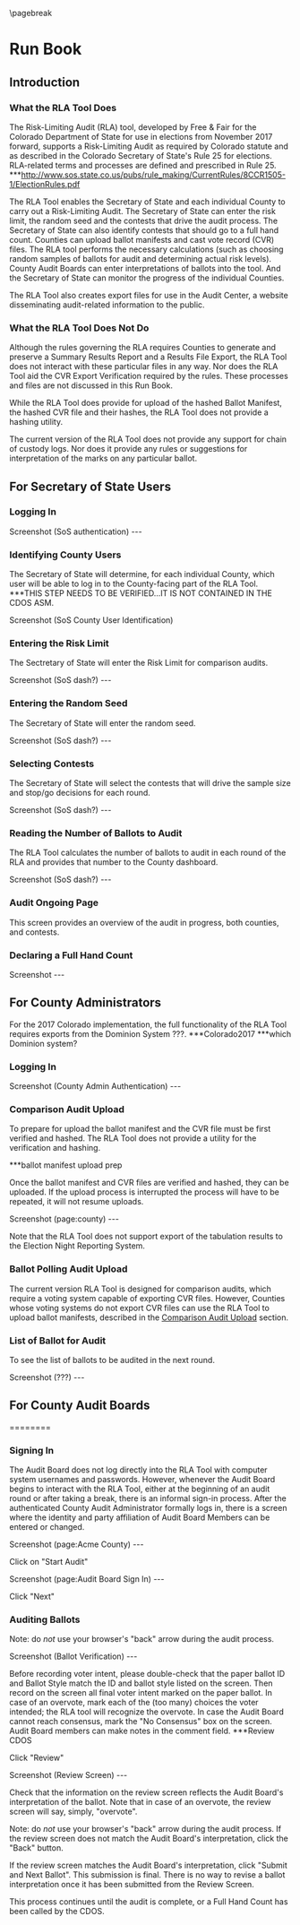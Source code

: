 \pagebreak

# Run Book 

## Introduction

### What the RLA Tool Does

The Risk-Limiting Audit (RLA) tool, developed by Free & Fair 
for the Colorado Department of
State for use in elections from November 2017 forward, supports a 
Risk-Limiting Audit as required by Colorado statute and 
as described in the Colorado Secretary of State's Rule 25 for
elections. RLA-related terms and processes are defined and prescribed in Rule 25.
***http://www.sos.state.co.us/pubs/rule_making/CurrentRules/8CCR1505-1/ElectionRules.pdf

The RLA Tool enables the Secretary of State and each individual 
County to carry out a Risk-Limiting Audit. The Secretary of State can
enter the risk limit, the random seed and the contests that drive
the audit process. The Secretary of State can also identify 
contests that should go to a full hand count. Counties can upload
ballot manifests and cast vote record (CVR) files. The
RLA tool performs the necessary calculations (such as 
choosing random samples of ballots for audit and determining 
actual risk levels). County Audit Boards can 
enter interpretations of ballots into the tool. And the Secretary of
State can monitor the progress of the individual Counties.

The RLA Tool also creates export files for use in the Audit
Center, a website disseminating audit-related information
to the public.
 
### What the RLA Tool Does Not Do

Although the rules governing the RLA requires Counties to 
generate and preserve a Summary Results Report and a Results File Export, the 
RLA Tool does not interact with these particular files in any way. 
Nor does the RLA Tool aid the CVR Export Verification required by the 
rules. These processes and files are not discussed in this Run Book.

While the RLA Tool does provide for upload of the 
hashed Ballot Manifest, the hashed CVR file and their hashes, 
the RLA Tool does not provide a hashing utility.

The current version of the RLA Tool does not provide any support
for chain of custody logs. Nor does it provide any rules 
or suggestions for interpretation of the marks on any particular ballot. 

## For Secretary of State Users

### Logging In

Screenshot (SoS authentication) ---

### Identifying County Users

The Secretary of State will determine, for each individual
County, which user will be able to log in to the County-facing
part of the RLA Tool. ***THIS STEP NEEDS TO BE VERIFIED...IT
IS NOT CONTAINED IN THE CDOS ASM.

Screenshot (SoS County User Identification)

### Entering the Risk Limit

The Sectretary of State will enter the Risk Limit for comparison audits.

Screenshot (SoS dash?) --- 

### Entering the Random Seed

The Secretary of State will enter the random seed.

Screenshot (SoS dash?) ---

### Selecting Contests

The Secretary of State will select the contests that will
drive the sample size and stop/go decisions for each round.

Screenshot (SoS dash?) ---

### Reading the Number of Ballots to Audit

The RLA Tool calculates the number of ballots to audit in each
round of the RLA and provides that number to the County dashboard.

Screenshot (SoS dash?) ---

### Audit Ongoing Page

This screen provides an overview of the audit in progress, both
counties, and contests.

### Declaring a Full Hand Count

Screenshot ---

## For County Administrators

For the 2017 Colorado implementation, the full functionality of the RLA Tool
requires exports from the Dominion System ???. ***Colorado2017 ***which Dominion system?

### Logging In

Screenshot (County Admin Authentication) ---

### <a name="comparison-audit-upload"></a>Comparison Audit Upload

To prepare for upload the ballot manifest and the CVR file must be
first verified and hashed. The RLA Tool does not provide a utility for the 
verification and hashing.

***ballot manifest upload prep

Once the ballot manifest and CVR files are verified and hashed, 
they can be uploaded. If the upload process is interrupted the
process will have to be repeated, it will not resume uploads.

Screenshot (page:county) ---

Note that the RLA Tool does not support export of the
tabulation results to the Election Night Reporting System. 

### Ballot Polling Audit Upload

The current version RLA Tool is designed for comparison audits, which require a voting
system capable of exporting CVR files. However, Counties whose voting systems do not
export CVR files can use the RLA Tool to upload ballot manifests, described
in the [Comparison Audit Upload](#comparison-audit-upload) 
section.

### List of Ballot for Audit

To see the list of ballots to be audited in the next round.

Screenshot (???) ---

## For County Audit Boards

========

### Signing In

The Audit Board does not log directly into the RLA Tool with
computer system usernames and passwords. However, whenever 
the Audit Board begins to interact with the RLA Tool, either 
at the beginning of an audit round or after taking a break, 
there is an informal sign-in process. After the authenticated County Audit 
Administrator formally logs in, there is a screen where the identity and 
party affiliation of Audit Board Members can be entered or changed.

Screenshot (page:Acme County) ---

Click on "Start Audit"

Screenshot (page:Audit Board Sign In) ---

Click "Next"

### Auditing Ballots

Note: do *not* use your browser's "back" arrow during the audit process.

Screenshot (Ballot Verification) ---

Before recording voter intent, please double-check that the paper ballot
ID and Ballot Style match the ID and ballot style listed on the screen.
Then record on the screen all final voter intent marked on the paper ballot.
In case of an overvote, mark each of the (too many) choices the voter 
intended; the RLA tool will recognize the overvote. In case the Audit 
Board cannot reach consensus, mark the "No Consensus" box on the screen.
Audit Board members can make notes in the comment field.
***Review CDOS

Click "Review"

Screenshot (Review Screen) ---

Check that the information on the review screen reflects the 
Audit Board's interpretation of the ballot. Note that in case of 
an overvote, the review screen will say, simply, "overvote".

Note: do *not* use your browser's "back" arrow during the audit process.
If the review screen does not match the Audit Board's interpretation,
click the "Back" button.

If the review screen matches the Audit Board's interpretation,
click "Submit and Next Ballot". This submission is final. There 
is no way to revise a ballot interpretation once it has been submitted
from the Review Screen.

This process continues until the audit is complete, or a Full Hand Count
has been called by the CDOS.
